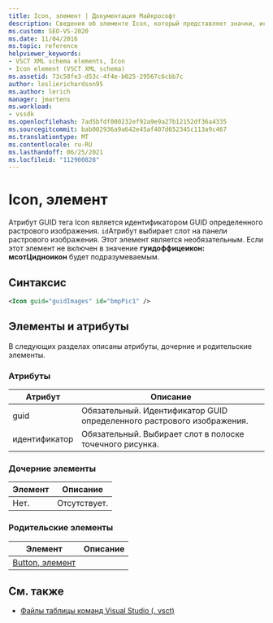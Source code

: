 ```yaml
---
title: Icon, элемент | Документация Майкрософт
description: Сведения об элементе Icon, который представляет значки, используемые в расширениях интегрированной среды разработки Visual Studio, включая атрибуты для точечного рисунка и область точечного рисунка.
ms.custom: SEO-VS-2020
ms.date: 11/04/2016
ms.topic: reference
helpviewer_keywords:
- VSCT XML schema elements, Icon
- Icon element (VSCT XML schema)
ms.assetid: 73c58fe3-d53c-4f4e-b025-29567c6cbb7c
author: leslierichardson95
ms.author: lerich
manager: jmartens
ms.workload:
- vssdk
ms.openlocfilehash: 7ad5bfdf000232ef92a9e9a27b12152df36a4335
ms.sourcegitcommit: bab002936a9a642e45af407d652345c113a9c467
ms.translationtype: MT
ms.contentlocale: ru-RU
ms.lasthandoff: 06/25/2021
ms.locfileid: "112900828"
---
```

# <a name="icon-element"></a>Icon, элемент
Атрибут GUID тега Icon является идентификатором GUID определенного растрового изображения. `id`Атрибут выбирает слот на панели растрового изображения. Этот элемент является необязательным. Если этот элемент не включен в значение **гуидоффицеикон: мсотЦидноикон** будет подразумеваемым.

## <a name="syntax"></a>Синтаксис

```xml
<Icon guid="guidImages" id="bmpPic1" />
```

## <a name="attributes-and-elements"></a>Элементы и атрибуты
 В следующих разделах описаны атрибуты, дочерние и родительские элементы.

### <a name="attributes"></a>Атрибуты

|Атрибут|Описание|
|---------------|-----------------|
|guid|Обязательный. Идентификатор GUID определенного растрового изображения.|
|идентификатор|Обязательный. Выбирает слот в полоске точечного рисунка.|

### <a name="child-elements"></a>Дочерние элементы

|Элемент|Описание|
|-------------|-----------------|
|Нет.|Отсутствует.|

### <a name="parent-elements"></a>Родительские элементы

|Элемент|Описание|
|-------------|-----------------|
|[Button, элемент](../extensibility/buttons-element.md)||

## <a name="see-also"></a>См. также
- [Файлы таблицы команд Visual Studio (. vsct)](../extensibility/internals/visual-studio-command-table-dot-vsct-files.md)
